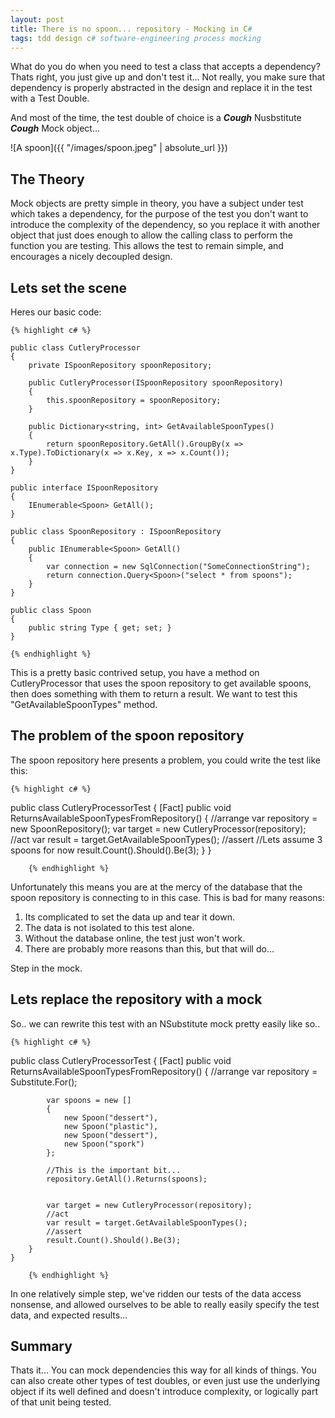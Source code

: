 ```yaml
---
layout: post
title: There is no spoon... repository - Mocking in C#
tags: tdd design c# software-engineering process mocking
---
```

What do you do when you need to test a class that accepts a dependency? Thats right, you just give up and don't test it... Not really, you make sure that dependency is properly abstracted in the design and replace it in the test with a Test Double.

And most of the time, the test double of choice is a ***Cough*** Nusbstitute ***Cough*** Mock object... 

![A spoon]({{ "/images/spoon.jpeg" | absolute_url }})
## The Theory
Mock objects are pretty simple in theory, you have a subject under test which takes a dependency, for the purpose of the test you don't want to introduce the complexity of the dependency, so you replace it with another object that just does enough to allow the calling class to perform the function you are testing. This allows the test to remain simple, and encourages a nicely decoupled design.

## Lets set the scene
Heres our basic code:

    {% highlight c# %}

    public class CutleryProcessor
    {
        private ISpoonRepository spoonRepository;

        public CutleryProcessor(ISpoonRepository spoonRepository)
        {
            this.spoonRepository = spoonRepository;
        }

        public Dictionary<string, int> GetAvailableSpoonTypes()
        {
            return spoonRepository.GetAll().GroupBy(x => x.Type).ToDictionary(x => x.Key, x => x.Count());
        }
    }

    public interface ISpoonRepository
    {
        IEnumerable<Spoon> GetAll();
    }

    public class SpoonRepository : ISpoonRepository
    {
        public IEnumerable<Spoon> GetAll()
        {
            var connection = new SqlConnection("SomeConnectionString");
            return connection.Query<Spoon>("select * from spoons");
        }
    }

    public class Spoon
    {
        public string Type { get; set; }
    }

    {% endhighlight %}

This is a pretty basic contrived setup, you have a method on CutleryProcessor that uses the spoon repository to get available spoons, then does something with them to return a result. We want to test this "GetAvailableSpoonTypes" method.

## The problem of the spoon repository
The spoon repository here presents a problem, you could write the test like this:

    {% highlight c# %}


  public class CutleryProcessorTest
    {
        [Fact]
        public void ReturnsAvailableSpoonTypesFromRepository()
        {
            //arrange
            var repository = new SpoonRepository();
            var target = new CutleryProcessor(repository);
            //act
            var result = target.GetAvailableSpoonTypes();
            //assert
            //Lets assume 3 spoons for now
            result.Count().Should().Be(3);
        }
    }

        {% endhighlight %}


Unfortunately this means you are at the mercy of the database that the spoon repository is connecting to in this case. This is bad for many reasons:

1. Its complicated to set the data up and tear it down.
2. The data is not isolated to this test alone.
3. Without the database online, the test just won't work.
4. There are probably more reasons than this, but that will do...

Step in the mock.

## Lets replace the repository with a mock
So.. we can rewrite this test with an NSubstitute mock pretty easily like so..

    {% highlight c# %}


  public class CutleryProcessorTest
    {
        [Fact]
        public void ReturnsAvailableSpoonTypesFromRepository()
        {
            //arrange
            var repository = Substitute.For<ISpoonRepository>();

            var spoons = new []
            {
                new Spoon("dessert"),
                new Spoon("plastic"),
                new Spoon("dessert"),
                new Spoon("spork")
            };
            
            //This is the important bit...
            repository.GetAll().Returns(spoons);


            var target = new CutleryProcessor(repository);
            //act
            var result = target.GetAvailableSpoonTypes();
            //assert
            result.Count().Should().Be(3);
        }
    }

        {% endhighlight %}

In one relatively simple step, we've ridden our tests of the data access nonsense, and allowed ourselves to be able to really easily specify the test data, and expected results... 

## Summary
Thats it... You can mock dependencies this way for all kinds of things. You can also create other types of test doubles, or even just use the underlying object if its well defined and doesn't introduce complexity, or logically part of that unit being tested.












